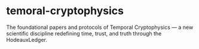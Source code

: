 # temoral-cryptophysics
The foundational papers and protocols of Temporal Cryptophysics — a new scientific discipline redefining time, trust, and truth through the HodeauxLedger.
